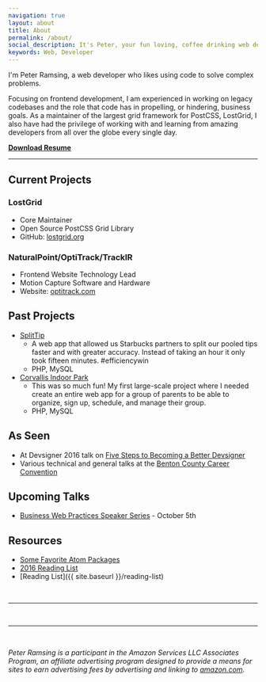 ```yaml
---
navigation: true
layout: about
title: About
permalink: /about/
social_description: It's Peter, your fun loving, coffee drinking web developer.
keywords: Web, Developer
---
```


I'm Peter Ramsing, a web developer who likes using code to solve complex problems.

Focusing on frontend development, I am experienced in working on legacy codebases and the role that code has in propelling, or hindering, business goals. As a maintainer of the largest grid framework for PostCSS, LostGrid, I also have had the privilege of working with and learning from amazing developers from all over the globe every single day.

[**Download Resume**](/static/peter-ramsing-resume.pdf)

---

## Current Projects

### LostGrid
* Core Maintainer
* Open Source PostCSS Grid Library
* GitHub: [lostgrid.org](http://lostgrid.org/)

### NaturalPoint/OptiTrack/TrackIR
* Frontend Website Technology Lead
* Motion Capture Software and Hardware
* Website: [optitrack.com](http://optitrack.com/)



## Past Projects
* [SplitTip](http://splittip.com/)
  * A web app that allowed us Starbucks partners to split our pooled tips faster and with greater accuracy. Instead of taking an hour it only took fifteen minutes. #efficiencywin
  * PHP, MySQL
* [Corvallis Indoor Park](http://corvallisindoorpark.org)
  * This was so much fun! My first large-scale project where I needed create an entire web app for a group of parents to be able to organize, sign up, schedule, and manage their group.
  * PHP, MySQL


## As Seen
* At Devsigner 2016 talk on [Five Steps to Becoming a Better Devsigner](/devsigner2016)
* Various technical and general talks at the [Benton County Career Convention](http://www.bchscc.org/)

## Upcoming Talks
* [Business Web Practices Speaker Series](https://bruceelgort.com/fall-2016-business-web-practices-speaker-series/) - October 5th

## Resources
* [Some Favorite Atom Packages](https://gist.github.com/peterramsing/37fb6c981f89b59ac840c9a675b06fb0)
* [2016 Reading List](https://github.com/peterramsing/planning-goals/blob/master/reading/2016-articles.md)
* [Reading List]({{ site.baseurl }}/reading-list)

<br/>
<hr/>
<br/>
<span class="contacticon center">
	<a href="mailto:hi@peterramsing.com"><i class="fa fa-envelope-square"></i></a>
	<a href="https://github.com/peterramsing"><i class="fa fa-github-square"></i></a>
	<a href="https://linkedin.com/in/peterramsing"><i class="fa fa-linkedin-square"></i></a>
	<a href="http://instagram.com/peterramsing"><i class="fa fa-instagram"></i></a>
	<a href="https://twitter.com/peterramsing"><i class="fa fa-twitter-square"></i></a>
</span>


<hr/>
<br/>
<div id="amazon-affiliate">
  <p>
    <em>Peter Ramsing is a participant in the Amazon Services LLC Associates Program, an affiliate advertising program designed to provide a means for sites to earn advertising fees by advertising and linking to <a href="https://www.amazon.com/">amazon.com</a>.</em>
  </p>
</div>
